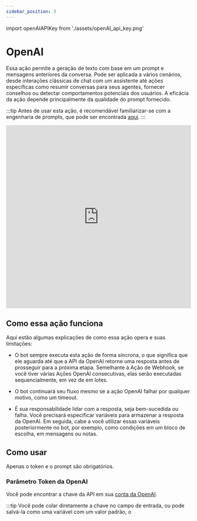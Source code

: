 ```yaml
---
sidebar_position: 3
---
```


import openAIAPIKey from './assets/openAI_api_key.png'

# OpenAI

Essa ação permite a geração de texto com base em um prompt e mensagens anteriores da conversa. Pode ser aplicada a vários cenários, desde interações clássicas de chat com um assistente até ações específicas como resumir conversas para seus agentes, fornecer conselhos ou detectar comportamentos potenciais dos usuários. A eficácia da ação depende principalmente da qualidade do prompt fornecido.

:::tip
Antes de usar esta ação, é recomendável familiarizar-se com a engenharia de prompts, que pode ser encontrada [aqui](https://platform.openai.com/docs/guides/prompt-engineering).
:::

<iframe width="100%" height="500" src="https://www.youtube.com/embed/qvKuamQ207k" title="Como usar a ação &quot;OpenAI&quot; - Chatbot Callbell" frameborder="0" allow="accelerometer; autoplay; clipboard-write; encrypted-media; gyroscope; picture-in-picture; web-share" allowfullscreen></iframe>

## Como essa ação funciona

Aqui estão algumas explicações de como essa ação opera e suas limitações:

- O bot sempre executa esta ação de forma síncrona, o que significa que ele aguarda até que a API da OpenAI retorne uma resposta antes de prosseguir para a próxima etapa. Semelhante à Ação de Webhook, se você tiver várias Ações OpenAI consecutivas, elas serão executadas sequencialmente, em vez de em lotes.

- O bot continuará seu fluxo mesmo se a ação OpenAI falhar por qualquer motivo, como um timeout.

- É sua responsabilidade lidar com a resposta, seja bem-sucedida ou falha. Você precisará especificar variáveis para armazenar a resposta da OpenAI. Em seguida, cabe a você utilizar essas variáveis posteriormente no bot, por exemplo, como condições em um bloco de escolha, em mensagens ou notas.

## Como usar

Apenas o token e o prompt são obrigatórios.

### Parâmetro Token da OpenAI

Você pode encontrar a chave da API em sua [conta da OpenAI](https://platform.openai.com/api-keys).

:::tip
Você pode colar diretamente a chave no campo de entrada, ou pode salvá-la como uma variável com um valor padrão, o
